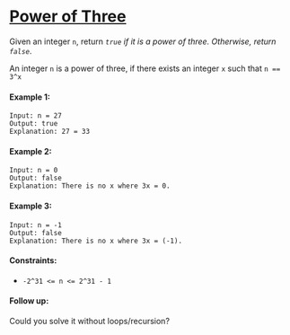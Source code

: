 # [Power of Three](https://leetcode.com/explore/interview/card/top-interview-questions-easy/102/math/745/)
Given an integer `n`, return *`true` if it is a power of three. Otherwise, return `false`*.  
  
An integer `n` is a power of three, if there exists an integer `x` such that `n == 3^x`

#### Example 1:
```
Input: n = 27
Output: true
Explanation: 27 = 33
```

#### Example 2:
```
Input: n = 0
Output: false
Explanation: There is no x where 3x = 0.
```

#### Example 3:
```
Input: n = -1
Output: false
Explanation: There is no x where 3x = (-1).
```

#### Constraints:
- `-2^31 <= n <= 2^31 - 1`

#### Follow up:
Could you solve it without loops/recursion?
